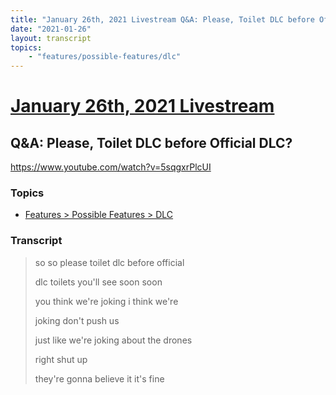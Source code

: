 ```yaml
---
title: "January 26th, 2021 Livestream Q&A: Please, Toilet DLC before Official DLC?"
date: "2021-01-26"
layout: transcript
topics:
    - "features/possible-features/dlc"
---
```

# [January 26th, 2021 Livestream](../2021-01-26.md)
## Q&A: Please, Toilet DLC before Official DLC?
https://www.youtube.com/watch?v=5sqgxrPlcUI

### Topics
* [Features > Possible Features > DLC](../topics/features/possible-features/dlc.md)

### Transcript

> so so please toilet dlc before official
>
> dlc toilets you'll see soon soon
>
> you think we're joking i think we're
>
> joking don't push us
>
> just like we're joking about the drones
>
> right shut up
>
> they're gonna believe it it's fine
>
